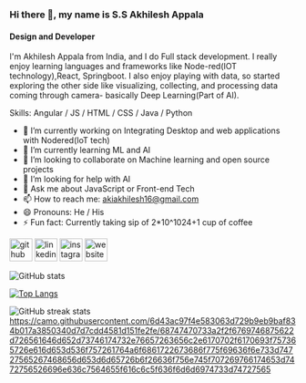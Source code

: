 ### Hi there 👋, my name is S.S Akhilesh Appala
#### Design and Developer
I'm Akhilesh Appala from India, and I do Full stack development. I really enjoy learning languages and frameworks like Node-red(IOT technology),React, Springboot.
I also enjoy playing with data, so started exploring the other side like visualizing, collecting, and processing data coming through camera- basically Deep Learning(Part of AI).

Skills: Angular / JS / HTML / CSS / Java / Python

- 🔭 I’m currently working on Integrating Desktop and web applications with Nodered(IoT tech) 
- 🌱 I’m currently learning ML and AI 
- 👯 I’m looking to collaborate on Machine learning and open source projects  
- 🤔 I’m looking for help with AI 
- 💬 Ask me about JavaScript or Front-end Tech  
- 📫 How to reach me: akiakhilesh16@gmail.com 
- 😄 Pronouns: He / His 
- ⚡ Fun fact: Currently taking sip of 2*10^1024+1 cup of coffee 


[<img src='https://cdn.jsdelivr.net/npm/simple-icons@3.0.1/icons/github.svg' alt='github' height='40'>](https://github.com/akhileshappala)  [<img src='https://cdn.jsdelivr.net/npm/simple-icons@3.0.1/icons/linkedin.svg' alt='linkedin' height='40'>](https://www.linkedin.com/in/akhilesh-appala/)  [<img src='https://cdn.jsdelivr.net/npm/simple-icons@3.0.1/icons/instagram.svg' alt='instagram' height='40'>](https://www.instagram.com/akhilesh_ssa/)  [<img src='https://cdn.jsdelivr.net/npm/simple-icons@3.0.1/icons/icloud.svg' alt='website' height='40'>](akhileshappala.github.tio)  

<!-- [![trophy](https://github-profile-trophy.vercel.app/?username=akhileshappala)](https://github.com/ryo-ma/github-profile-trophy) -->

<!-- [![Top Langs](https://github-readme-stats.vercel.app/api/top-langs/?username=akhileshappala)] 
(https://github.com/akhileshappala/github-readme-stats) -->
![GitHub stats](https://github-readme-stats.vercel.app/api?username=akhileshappala&show_icons=true)  

[![Top Langs](https://github-readme-stats.vercel.app/api/top-langs/?username=akhileshappala&theme=merko&hide=php&layout=compact)](https://github.com/akhileshappala/github-readme-stats)

![GitHub streak stats](https://github-readme-streak-stats.herokuapp.com/?user=akhileshappala)  
https://camo.githubusercontent.com/6d43ac97f4e583063d729b9eb9baf834b017a3850340d7d7cdd4581d151fe2fe/68747470733a2f2f6769746875622d726561646d652d73746174732e76657263656c2e6170702f6170693f757365726e616d653d536f757261764a6f6861722673686f775f69636f6e733d74727565267468656d653d6d65726b6f26636f756e745f707269766174653d7472756526696e636c7564655f616c6c5f636f6d6d6974733d74727565
